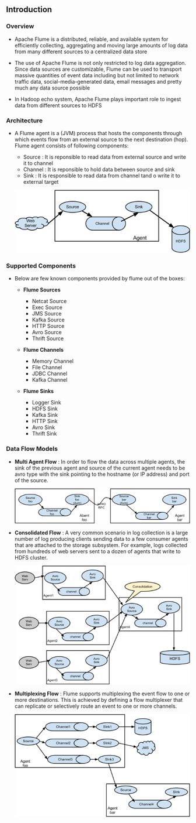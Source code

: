 ## Introduction

### Overview
* Apache Flume is a distributed, reliable, and available system for efficiently collecting, aggregating and moving large amounts of log data from many different sources to a centralized data store

* The use of Apache Flume is not only restricted to log data aggregation. Since data sources are customizable, Flume can be used to transport massive quantities of event data including but not limited to network traffic data, social-media-generated data, email messages and pretty much any data source possible

* In Hadoop echo system, Apache Flume plays important role to ingest data from different sources to HDFS  


### Architecture
* A Flume agent is a (JVM) process that hosts the components through which events flow from an external source to the next destination (hop). Flume agent consists of following components:
  * Source : It is reponsible to read data from external source and write it to channel
  * Channel : It is reponsible to hold data between source and sink
  * Sink : It is responsible to read data from channel tand o write it to external target

   
  ![Alt text](_images/_1_typical_data_flow.png?raw=true "Typical Data Flow Model")


### Supported Components
* Below are few known components provided by flume out of the boxes:

  * **Flume Sources**
    * Netcat Source
    * Exec Source
    * JMS Source
    * Kafka Source
    * HTTP Source
    * Avro Source
    * Thrift Source

  * **Flume Channels**
    * Memory Channel
    * File Channel
    * JDBC Channel
    * Kafka Channel

  * **Flume Sinks**
    * Logger Sink
    * HDFS Sink
    * Kafka Sink
    * HTTP Sink
    * Avro Sink
    * Thrift Sink

### Data Flow Models

* **Multi Agent Flow** : In order to flow the data across multiple agents, the sink of the previous agent and source of the current agent needs to be avro type with the sink pointing to the hostname (or IP address) and port of the source.

  
  ![Alt text](_images/_2_multi_agent_flow.png?raw=true "Multi Agent Data Flow")


* **Consolidated Flow** : A very common scenario in log collection is a large number of log producing clients sending data to a few consumer agents that are attached to the storage subsystem. For example, logs collected from hundreds of web servers sent to a dozen of agents that write to HDFS cluster.
  
  
  ![Alt text](_images/_3_consolidated_flow.png?raw=true "Consolidaed Data Flow")


* **Multiplexing Flow** : Flume supports multiplexing the event flow to one or more destinations. This is achieved by defining a flow multiplexer that can replicate or selectively route an event to one or more channels.

  
  ![Alt text](_images/_4_multiplexing_data_flow.png?raw=true "Multiplexing Data Flow")  


